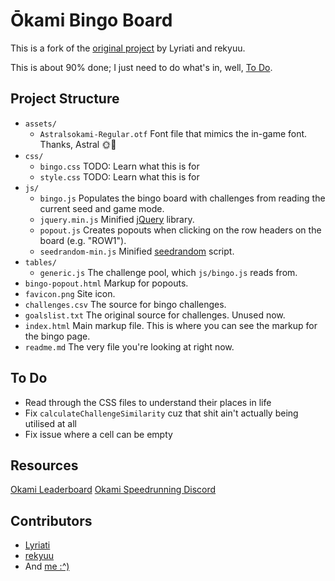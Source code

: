 # Ōkami Bingo Board

This is a fork of the [original project](https://github.com/Lyriati/okami-1/tree/gh-pages) by Lyriati and rekyuu.

This is about 90% done; I just need to do what's in, well, [To Do](#to-do).

## Project Structure

- `assets/`
    - `Astralsokami-Regular.otf` Font file that mimics the in-game font. Thanks, Astral 🌞👑
- `css/`
    - `bingo.css` TODO: Learn what this is for
    - `style.css` TODO: Learn what this is for
- `js/`
    - `bingo.js` Populates the bingo board with challenges from reading the current seed and game mode.
    - `jquery.min.js` Minified [jQuery](https://jquery.com/) library.
    - `popout.js` Creates popouts when clicking on the row headers on the board (e.g. "ROW1").
    - `seedrandom-min.js` Minified [seedrandom](https://github.com/davidbau/seedrandom) script.
- `tables/`
    - `generic.js` The challenge pool, which `js/bingo.js` reads from.
- `bingo-popout.html` Markup for popouts.
- `favicon.png` Site icon.
- `challenges.csv` The source for bingo challenges.
- `goalslist.txt` The original source for challenges. Unused now.
- `index.html` Main markup file. This is where you can see the markup for the bingo page.
- `readme.md` The very file you're looking at right now.

## To Do

- Read through the CSS files to understand their places in life
- Fix `calculateChallengeSimilarity` cuz that shit ain't actually being utilised at all
- Fix issue where a cell can be empty

## Resources

[Okami Leaderboard](https://www.speedrun.com/Okami)
[Okami Speedrunning Discord](https://discord.gg/AQNKmMu)

## Contributors

* [Lyriati](https://www.twitch.tv/lyriati)
* [rekyuu](https://www.twitch.tv/rekyuus)
* And [me :^)](https://www.github.com/zysim)
